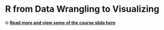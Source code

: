 
# R from Data Wrangling to Visualizing



🌐 **[Read more and view some of the course slide here](https://dvaiman.github.io/R_from_data_wrangling_to_visualizing/)**
